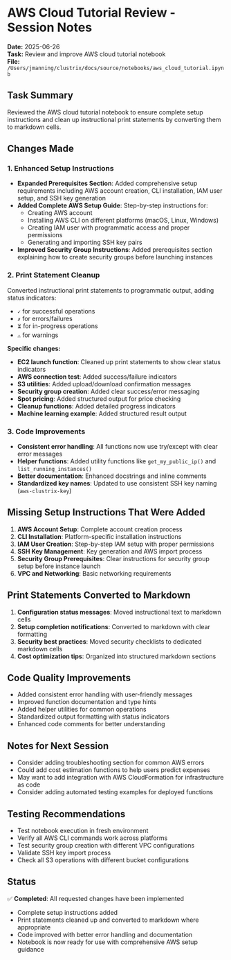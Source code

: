 # AWS Cloud Tutorial Review - Session Notes
**Date:** 2025-06-26  
**Task:** Review and improve AWS cloud tutorial notebook  
**File:** `/Users/jmanning/clustrix/docs/source/notebooks/aws_cloud_tutorial.ipynb`

## Task Summary
Reviewed the AWS cloud tutorial notebook to ensure complete setup instructions and clean up instructional print statements by converting them to markdown cells.

## Changes Made

### 1. Enhanced Setup Instructions
- **Expanded Prerequisites Section**: Added comprehensive setup requirements including AWS account creation, CLI installation, IAM user setup, and SSH key generation
- **Added Complete AWS Setup Guide**: Step-by-step instructions for:
  - Creating AWS account
  - Installing AWS CLI on different platforms (macOS, Linux, Windows)
  - Creating IAM user with programmatic access and proper permissions
  - Generating and importing SSH key pairs
- **Improved Security Group Instructions**: Added prerequisites section explaining how to create security groups before launching instances

### 2. Print Statement Cleanup
Converted instructional print statements to programmatic output, adding status indicators:
- `✓` for successful operations
- `✗` for errors/failures  
- `⏳` for in-progress operations
- `⚠️` for warnings

**Specific changes:**
- **EC2 launch function**: Cleaned up print statements to show clear status indicators
- **AWS connection test**: Added success/failure indicators
- **S3 utilities**: Added upload/download confirmation messages
- **Security group creation**: Added clear success/error messaging
- **Spot pricing**: Added structured output for price checking
- **Cleanup functions**: Added detailed progress indicators
- **Machine learning example**: Added structured result output

### 3. Code Improvements
- **Consistent error handling**: All functions now use try/except with clear error messages
- **Helper functions**: Added utility functions like `get_my_public_ip()` and `list_running_instances()`
- **Better documentation**: Enhanced docstrings and inline comments
- **Standardized key names**: Updated to use consistent SSH key naming (`aws-clustrix-key`)

## Missing Setup Instructions That Were Added
1. **AWS Account Setup**: Complete account creation process
2. **CLI Installation**: Platform-specific installation instructions
3. **IAM User Creation**: Step-by-step IAM setup with proper permissions
4. **SSH Key Management**: Key generation and AWS import process
5. **Security Group Prerequisites**: Clear instructions for security group setup before instance launch
6. **VPC and Networking**: Basic networking requirements

## Print Statements Converted to Markdown
1. **Configuration status messages**: Moved instructional text to markdown cells
2. **Setup completion notifications**: Converted to markdown with clear formatting
3. **Security best practices**: Moved security checklists to dedicated markdown cells
4. **Cost optimization tips**: Organized into structured markdown sections

## Code Quality Improvements
- Added consistent error handling with user-friendly messages
- Improved function documentation and type hints
- Added helper utilities for common operations
- Standardized output formatting with status indicators
- Enhanced code comments for better understanding

## Notes for Next Session
- Consider adding troubleshooting section for common AWS errors
- Could add cost estimation functions to help users predict expenses
- May want to add integration with AWS CloudFormation for infrastructure as code
- Consider adding automated testing examples for deployed functions

## Testing Recommendations
- Test notebook execution in fresh environment
- Verify all AWS CLI commands work across platforms
- Test security group creation with different VPC configurations
- Validate SSH key import process
- Check all S3 operations with different bucket configurations

## Status
✅ **Completed**: All requested changes have been implemented
- Complete setup instructions added
- Print statements cleaned up and converted to markdown where appropriate
- Code improved with better error handling and documentation
- Notebook is now ready for use with comprehensive AWS setup guidance